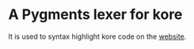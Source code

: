# A Pygments lexer for kore

It is used to syntax highlight kore code on the [website](https://github.com/korelang/website).
